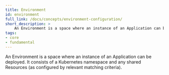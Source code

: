 ```yaml
---
title: Environment
id: environment
full_link: /docs/concepts/environment-configuration/
short_description: >
    An Environment is a space where an instance of an Application can be deployed. It consists of a Kubernetes namespace and any shared Resources (as configured by relevant matching criteria).
tags:
- core
- fundamental
---
```


An Environment is a space where an instance of an Application can be deployed. It consists of a Kubernetes namespace and any shared Resources (as configured by relevant matching criteria).
